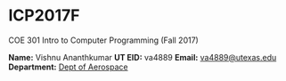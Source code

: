 # ICP2017F
COE 301 Intro to Computer Programming (Fall 2017)

**Name:** Vishnu Ananthkumar
**UT EID:** va4889
**Email:** va4889@utexas.edu
**Department:** [Dept of Aerospace](http://www.ae.utexas.edu_target="blank")

